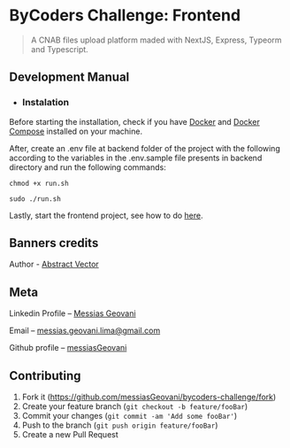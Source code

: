 # ByCoders Challenge: Frontend
> A CNAB files upload platform maded with NextJS, Express, Typeorm and Typescript.

## Development Manual

* ### Instalation

Before starting the installation, check if you have [Docker](https://www.docker.com/) and [Docker Compose](https://docs.docker.com/compose/) installed on your machine.

After, create an .env file at backend folder of the project with the following according to the variables in the .env.sample file presents in backend directory and run the following commands:

```
chmod +x run.sh
```

```
sudo ./run.sh
```

Lastly, start the frontend project, see how to do [here](./frontend/README.md).

## Banners credits

Author - [Abstract Vector](https://www.freepik.com/vectors/abstract)

## Meta

Linkedin Profile – [Messias Geovani](https://www.linkedin.com/in/messias-geovani-00125416a?lipi=urn%3Ali%3Apage%3Ad_flagship3_profile_view_base_contact_details%3BGnSoFwiETD%2BtGrv4dF9mSw%3D%3D) 

Email – messias.geovani.lima@gmail.com

Github profile – [messiasGeovani](https://github.com/messiasGeovani)

## Contributing

1. Fork it (<https://github.com/messiasGeovani/bycoders-challenge/fork>)
2. Create your feature branch (`git checkout -b feature/fooBar`)
3. Commit your changes (`git commit -am 'Add some fooBar'`)
4. Push to the branch (`git push origin feature/fooBar`)
5. Create a new Pull Request
